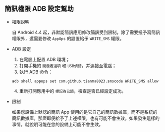 簡訊權限 ADB 設定幫助
--------

- 權限說明
  
  自 Android 4.4 起，非默認簡訊應用修改簡訊受到限制。除了需要授予寫簡訊權限外，還需要修改 `AppOps` 的設置給予 `WRITE_SMS` 權限。

- ADB 設定
  1. 在電腦上配置 ADB 環境；
  2. 打開手機的 `開發者選項` 和 `USB偵錯`，并連接至電腦；
  3. 執行 ADB 命令：
  ```shell
  adb shell appops set com.github.tianma8023.smscode WRITE_SMS allow
  ```
  4. 重新打開應用中的 `標記為已讀`，檢查是否已經設定成功。

- 限制

  如果您設備上默認的簡訊 App 使用的是它自己的簡訊數據庫，而不是系統的簡訊數據庫，那麽即便給予了上述權限，也有可能不會生效。如果發生這樣的事情，就說明可能在您的設備上可能不會生效。
